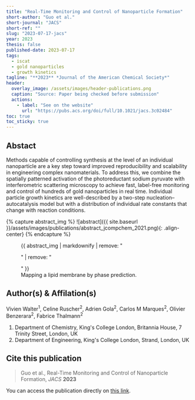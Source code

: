 ```yaml
---
title: "Real-Time Monitoring and Control of Nanoparticle Formation"
short-author: "Guo et al."
short-journal: "JACS"
short-ref: ""
slug: "2023-07-17-jacs"
year: 2023
thesis: false
published-date: 2023-07-17
tags:
  - iscat
  - gold nanoparticles
  - growth kinetics
tagline: "**2023** *Journal of the American Chemical Society*"
header:
  overlay_image: /assets/images/header-publications.png
  caption: "Source: Paper being checked before submission"
  actions:
    - label: "See on the website"
      url: "https://pubs.acs.org/doi/full/10.1021/jacs.3c02484"
toc: true
toc_sticky: true
---
```


## Abstact

Methods capable of controlling synthesis at the level of an individual nanoparticle are a key step toward improved reproducibility and scalability in engineering complex nanomaterials. To address this, we combine the spatially patterned activation of the photoreductant sodium pyruvate with interferometric scattering microscopy to achieve fast, label-free monitoring and control of hundreds of gold nanoparticles in real time. Individual particle growth kinetics are well-described by a two-step nucleation–autocatalysis model but with a distribution of individual rate constants that change with reaction conditions.

{% capture abstract_img %}
![abstract]({{ site.baseurl }}/assets/images/publications/abstract_jcompchem_2021.png){: .align-center}
{% endcapture %}

<figure>
  {{ abstract_img | markdownify | remove: "<p>" | remove: "</p>" }}
  <figcaption>Mapping a lipid membrane by phase prediction.</figcaption>
</figure>

## Author(s) & Affilation(s)

Vivien Walter<sup>1</sup>, Celine Ruscher<sup>2</sup>, Adrien Gola<sup>2</sup>, Carlos M Marques<sup>2</sup>, Olivier Benzerara<sup>2</sup>, Fabrice Thalmann<sup>2</sup>

1. Department of Chemistry, King's College London, Britannia House, 7 Trinity Street, London, UK
2. Department of Engineering, King's College London, Strand, London, UK

## Cite this publication

> Guo et al., Real-Time Monitoring and Control of Nanoparticle Formation, *JACS* **2023**

You can access the publication directly on [this link](https://pubs.acs.org/doi/full/10.1021/jacs.3c02484).
